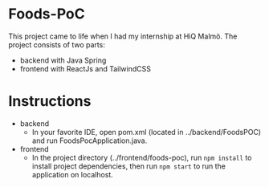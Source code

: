 # Foods-PoC

This project came to life when I had my internship at HiQ Malmö.
The project consists of two parts:

- backend with Java Spring
- frontend with ReactJs and TailwindCSS

# Instructions

- backend
  - In your favorite IDE, open pom.xml (located in ../backend/FoodsPOC) and run FoodsPocApplication.java.
- frontend
  - In the project directory (../frontend/foods-poc), run `npm install` to install project dependencies, then run `npm start` to run the application on localhost.

